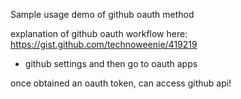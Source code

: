 Sample usage demo of github oauth method

explanation of github oauth workflow here: https://gist.github.com/technoweenie/419219
* github settings and then go to oauth apps

once obtained an oauth token, can access github api!